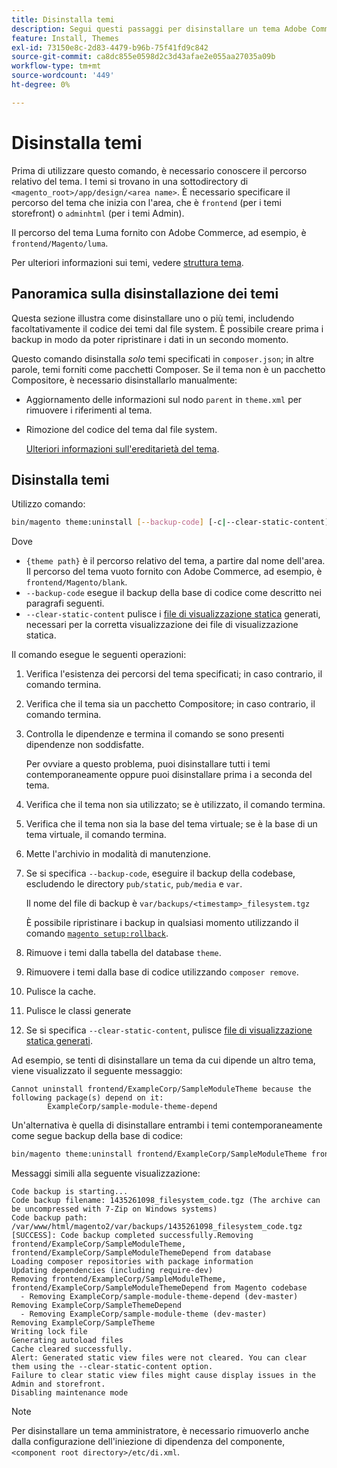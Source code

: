 ```yaml
---
title: Disinstalla temi
description: Segui questi passaggi per disinstallare un tema Adobe Commerce.
feature: Install, Themes
exl-id: 73150e8c-2d83-4479-b96b-75f41fd9c842
source-git-commit: ca8dc855e0598d2c3d43afae2e055aa27035a09b
workflow-type: tm+mt
source-wordcount: '449'
ht-degree: 0%

---
```


# Disinstalla temi

Prima di utilizzare questo comando, è necessario conoscere il percorso relativo del tema. I temi si trovano in una sottodirectory di `<magento_root>/app/design/<area name>`. È necessario specificare il percorso del tema che inizia con l&#39;area, che è `frontend` (per i temi storefront) o `adminhtml` (per i temi Admin).

Il percorso del tema Luma fornito con Adobe Commerce, ad esempio, è `frontend/Magento/luma`.

Per ulteriori informazioni sui temi, vedere [struttura tema](https://developer.adobe.com/commerce/frontend-core/guide/themes/structure/).

## Panoramica sulla disinstallazione dei temi

Questa sezione illustra come disinstallare uno o più temi, includendo facoltativamente il codice dei temi dal file system. È possibile creare prima i backup in modo da poter ripristinare i dati in un secondo momento.

Questo comando disinstalla *solo* temi specificati in `composer.json`; in altre parole, temi forniti come pacchetti Composer. Se il tema non è un pacchetto Compositore, è necessario disinstallarlo manualmente:

* Aggiornamento delle informazioni sul nodo `parent` in `theme.xml` per rimuovere i riferimenti al tema.
* Rimozione del codice del tema dal file system.

  [Ulteriori informazioni sull&#39;ereditarietà del tema](https://developer.adobe.com/commerce/frontend-core/guide/themes/inheritance/).

## Disinstalla temi

Utilizzo comando:

```bash
bin/magento theme:uninstall [--backup-code] [-c|--clear-static-content] {theme path} ... {theme path}
```

Dove

* `{theme path}` è il percorso relativo del tema, a partire dal nome dell&#39;area. Il percorso del tema vuoto fornito con Adobe Commerce, ad esempio, è `frontend/Magento/blank`.
* `--backup-code` esegue il backup della base di codice come descritto nei paragrafi seguenti.
* `--clear-static-content` pulisce i [file di visualizzazione statica](../../configuration/cli/static-view-file-deployment.md) generati, necessari per la corretta visualizzazione dei file di visualizzazione statica.

Il comando esegue le seguenti operazioni:

1. Verifica l&#39;esistenza dei percorsi del tema specificati; in caso contrario, il comando termina.
1. Verifica che il tema sia un pacchetto Compositore; in caso contrario, il comando termina.
1. Controlla le dipendenze e termina il comando se sono presenti dipendenze non soddisfatte.

   Per ovviare a questo problema, puoi disinstallare tutti i temi contemporaneamente oppure puoi disinstallare prima i a seconda del tema.

1. Verifica che il tema non sia utilizzato; se è utilizzato, il comando termina.
1. Verifica che il tema non sia la base del tema virtuale; se è la base di un tema virtuale, il comando termina.
1. Mette l&#39;archivio in modalità di manutenzione.
1. Se si specifica `--backup-code`, eseguire il backup della codebase, escludendo le directory `pub/static`, `pub/media` e `var`.

   Il nome del file di backup è `var/backups/<timestamp>_filesystem.tgz`

   È possibile ripristinare i backup in qualsiasi momento utilizzando il comando [`magento setup:rollback`](uninstall-modules.md#roll-back-the-file-system-database-or-media-files).

1. Rimuove i temi dalla tabella del database `theme`.
1. Rimuovere i temi dalla base di codice utilizzando `composer remove`.
1. Pulisce la cache.
1. Pulisce le classi generate
1. Se si specifica `--clear-static-content`, pulisce [file di visualizzazione statica generati](../../configuration/cli/static-view-file-deployment.md).

Ad esempio, se tenti di disinstallare un tema da cui dipende un altro tema, viene visualizzato il seguente messaggio:

```
Cannot uninstall frontend/ExampleCorp/SampleModuleTheme because the following package(s) depend on it:
        ExampleCorp/sample-module-theme-depend
```

Un&#39;alternativa è quella di disinstallare entrambi i temi contemporaneamente come segue backup della base di codice:

```bash
bin/magento theme:uninstall frontend/ExampleCorp/SampleModuleTheme frontend/ExampleCorp/SampleModuleThemeDepend --backup-code
```

Messaggi simili alla seguente visualizzazione:

```
Code backup is starting...
Code backup filename: 1435261098_filesystem_code.tgz (The archive can be uncompressed with 7-Zip on Windows systems)
Code backup path: /var/www/html/magento2/var/backups/1435261098_filesystem_code.tgz
[SUCCESS]: Code backup completed successfully.Removing frontend/ExampleCorp/SampleModuleTheme, frontend/ExampleCorp/SampleModuleThemeDepend from database
Loading composer repositories with package information
Updating dependencies (including require-dev)
Removing frontend/ExampleCorp/SampleModuleTheme, frontend/ExampleCorp/SampleModuleThemeDepend from Magento codebase
  - Removing ExampleCorp/sample-module-theme-depend (dev-master)
Removing ExampleCorp/SampleThemeDepend
  - Removing ExampleCorp/sample-module-theme (dev-master)
Removing ExampleCorp/SampleTheme
Writing lock file
Generating autoload files
Cache cleared successfully.
Alert: Generated static view files were not cleared. You can clear them using the --clear-static-content option.
Failure to clear static view files might cause display issues in the Admin and storefront.
Disabling maintenance mode
```

>[!NOTE]
>
>Per disinstallare un tema amministratore, è necessario rimuoverlo anche dalla configurazione dell&#39;iniezione di dipendenza del componente, `<component root directory>/etc/di.xml`.
